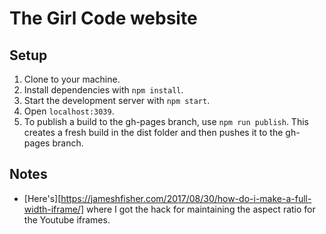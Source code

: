 # The Girl Code website

## Setup

1. Clone to your machine.
2. Install dependencies with `npm install`.
3. Start the development server with `npm start`.
4. Open `localhost:3039`.
5. To publish a build to the gh-pages branch, use `npm run publish`. This creates a fresh build in the dist folder and then pushes it to the gh-pages branch.

## Notes

- [Here's][https://jameshfisher.com/2017/08/30/how-do-i-make-a-full-width-iframe/] where I got the hack for maintaining the aspect ratio for the Youtube iframes.
